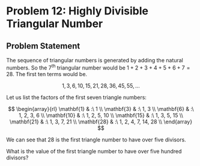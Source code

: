 # Problem 12: Highly Divisible Triangular Number

## Problem Statement

The sequence of triangular numbers is generated by adding the natural numbers. So the $7^{\text{th}}$ triangular number would be $1 + 2 + 3 + 4 + 5 + 6 + 7 = 28$. The first ten terms would be.

$$
1, 3, 6, 10, 15, 21, 28, 36, 45, 55, ...
$$

Let us list the factors of the first seven triangle numbers:

$$
\begin{array}{rl}
\mathbf{1}  & :\ 1 \\
\mathbf{3}  & :\ 1, 3 \\
\mathbf{6}  & :\ 1, 2, 3, 6 \\
\mathbf{10} & :\ 1, 2, 5, 10 \\
\mathbf{15} & :\ 1, 3, 5, 15 \\
\mathbf{21} & :\ 1, 3, 7, 21 \\
\mathbf{28} & :\ 1, 2, 4, 7, 14, 28 \\
\end{array}
$$

We can see that $28$ is the first triangle number to have over five divisors.

What is the value of the first triangle number to have over five hundred divisors?
